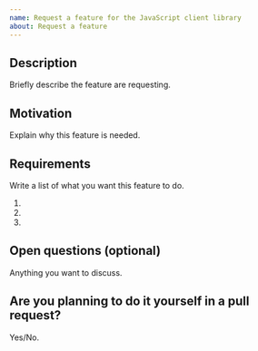 ```yaml
---
name: Request a feature for the JavaScript client library
about: Request a feature
---
```


## Description

Briefly describe the feature are requesting.

## Motivation

Explain why this feature is needed.

## Requirements

Write a list of what you want this feature to do.

1. 
2. 
3. 

## Open questions (optional)

Anything you want to discuss.

## Are you planning to do it yourself in a pull request?

Yes/No.
